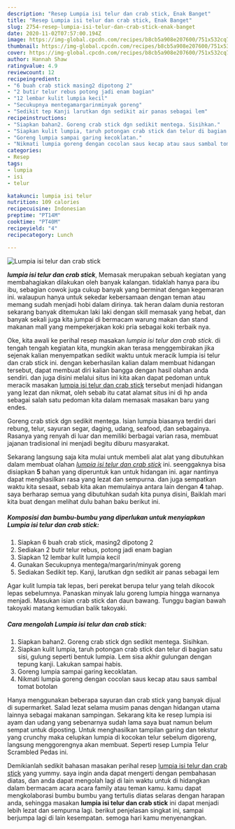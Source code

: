 ```yaml
---
description: "Resep Lumpia isi telur dan crab stick, Enak Banget"
title: "Resep Lumpia isi telur dan crab stick, Enak Banget"
slug: 2754-resep-lumpia-isi-telur-dan-crab-stick-enak-banget
date: 2020-11-02T07:57:00.194Z
image: https://img-global.cpcdn.com/recipes/b8cb5a908e207600/751x532cq70/lumpia-isi-telur-dan-crab-stick-foto-resep-utama.jpg
thumbnail: https://img-global.cpcdn.com/recipes/b8cb5a908e207600/751x532cq70/lumpia-isi-telur-dan-crab-stick-foto-resep-utama.jpg
cover: https://img-global.cpcdn.com/recipes/b8cb5a908e207600/751x532cq70/lumpia-isi-telur-dan-crab-stick-foto-resep-utama.jpg
author: Hannah Shaw
ratingvalue: 4.9
reviewcount: 12
recipeingredient:
- "6 buah crab stick masing2 dipotong 2"
- "2 butir telur rebus potong jadi enam bagian"
- "12 lembar kulit lumpia kecil"
- "Secukupnya mentegamargarinminyak goreng"
- "Sedikit tep Kanji larutkan dgn sedikit air panas sebagai lem"
recipeinstructions:
- "Siapkan bahan2. Goreng crab stick dgn sedikit mentega. Sisihkan."
- "Siapkan kulit lumpia, taruh potongan crab stick dan telur di bagian satu sisi, gulung seperti bentuk lumpia. Lem sisa akhir gulungan dengan tepung kanji. Lakukan sampai habis."
- "Goreng lumpia sampai garing kecoklatan."
- "Nikmati lumpia goreng dengan cocolan saus kecap atau saus sambal tomat botolan"
categories:
- Resep
tags:
- lumpia
- isi
- telur

katakunci: lumpia isi telur 
nutrition: 109 calories
recipecuisine: Indonesian
preptime: "PT14M"
cooktime: "PT40M"
recipeyield: "4"
recipecategory: Lunch

---
```



![Lumpia isi telur dan crab stick](https://img-global.cpcdn.com/recipes/b8cb5a908e207600/751x532cq70/lumpia-isi-telur-dan-crab-stick-foto-resep-utama.jpg)

<b><i>lumpia isi telur dan crab stick</i></b>, Memasak merupakan sebuah kegiatan yang membahagiakan dilakukan oleh banyak kalangan. tidaklah hanya para ibu ibu, sebagian cowok juga cukup banyak yang berminat dengan kegemaran ini. walaupun hanya untuk sekedar kebersamaan dengan teman atau memang sudah menjadi hobi dalam dirinya. tak heran dalam dunia restoran sekarang banyak ditemukan laki laki dengan skill memasak yang hebat, dan banyak sekali juga kita jumpai di bermacam warung makan dan stand makanan mall yang mempekerjakan koki pria sebagai koki terbaik nya.

Oke, kita awali ke perihal resep masakan <i>lumpia isi telur dan crab stick</i>. di tengah tengah kegiatan kita, mungkin akan terasa menggembirakan jika sejenak kalian menyempatkan sedikit waktu untuk meracik lumpia isi telur dan crab stick ini. dengan keberhasilan kalian dalam membuat hidangan tersebut, dapat membuat diri kalian bangga dengan hasil olahan anda sendiri. dan juga disini melalui situs ini kita akan dapat pedoman untuk meracik masakan <u>lumpia isi telur dan crab stick</u> tersebut menjadi hidangan yang lezat dan nikmat, oleh sebab itu catat alamat situs ini di hp anda sebagai salah satu pedoman kita dalam memasak masakan baru yang endes.

Goreng crab stick dgn sedikit mentega. Isian lumpia biasanya terdiri dari rebung, telur, sayuran segar, daging, udang, seafood, dan sebagainya. Rasanya yang renyah di luar dan memiliki berbagai varian rasa, membuat jajanan tradisional ini menjadi begitu diburu masyarakat.


Sekarang langsung saja kita mulai untuk membeli alat alat yang dibutuhkan dalam membuat olahan <u><i>lumpia isi telur dan crab stick</i></u> ini. seenggaknya bisa disiapkan <b>5</b> bahan yang diperuntuk kan untuk hidangan ini. agar nantinya dapat menghasilkan rasa yang lezat dan sempurna. dan juga sempatkan waktu kita sesaat, sebab kita akan memulainya antara lain dengan <b>4</b> tahap. saya berharap semua yang dibutuhkan sudah kita punya disini, Baiklah mari kita buat dengan melihat dulu bahan baku berikut ini.

<!--inarticleads1-->

##### Komposisi dan bumbu-bumbu yang diperlukan untuk menyiapkan Lumpia isi telur dan crab stick:

1. Siapkan 6 buah crab stick, masing2 dipotong 2
1. Sediakan 2 butir telur rebus, potong jadi enam bagian
1. Siapkan 12 lembar kulit lumpia kecil
1. Gunakan Secukupnya mentega/margarin/minyak goreng
1. Sediakan Sedikit tep. Kanji, larutkan dgn sedikit air panas sebagai lem


Agar kulit lumpia tak lepas, beri perekat berupa telur yang telah dikocok lepas sebelumnya. Panaskan minyak lalu goreng lumpia hingga warnanya menjadi. Masukan isian crab stick dan daun bawang. Tunggu bagian bawah takoyaki matang kemudian balik takoyaki. 

<!--inarticleads2-->

##### Cara mengolah Lumpia isi telur dan crab stick:

1. Siapkan bahan2. Goreng crab stick dgn sedikit mentega. Sisihkan.
1. Siapkan kulit lumpia, taruh potongan crab stick dan telur di bagian satu sisi, gulung seperti bentuk lumpia. Lem sisa akhir gulungan dengan tepung kanji. Lakukan sampai habis.
1. Goreng lumpia sampai garing kecoklatan.
1. Nikmati lumpia goreng dengan cocolan saus kecap atau saus sambal tomat botolan


Hanya menggunakan beberapa sayuran dan crab stick yang banyak dijual di supermarket. Salad lezat selama musim panas dengan hidangan utama lainnya sebagai makanan sampingan. Sekarang kita ke resep lumpia isi ayam dan udang yang sebenarnya sudah lama saya buat namun belum sempat untuk diposting. Untuk menghasilkan tampilan garing dan tekstur yang crunchy maka celupkan lumpia di kocokan telur sebelum digoreng, langsung menggorengnya akan membuat. Seperti resep Lumpia Telur Scrambled Pedas ini. 

Demikianlah sedikit bahasan masakan perihal resep <u>lumpia isi telur dan crab stick</u> yang yummy. saya ingin anda dapat mengerti dengan pembahasan diatas, dan anda dapat mengolah lagi di lain waktu untuk di hidangkan dalam bermacam acara acara family atau teman kamu. kamu dapat mengkolaborasi bumbu bumbu yang tertulis diatas selaras dengan harapan anda, sehingga masakan <b>lumpia isi telur dan crab stick</b> ini dapat menjadi lebih lezat dan sempurna lagi. berikut penjelasan singkat ini, sampai berjumpa lagi di lain kesempatan. semoga hari kamu menyenangkan.
